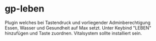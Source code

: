 # gp-leben
Plugin welches bei Tastendruck und vorliegender Adminberechtigung 
Essen, Wasser und Gesundheit auf Max setzt.
Unter Keybind "LEBEN" hinzufügen und Taste zuordnen.
Vitalsystem sollte installiert sein.
